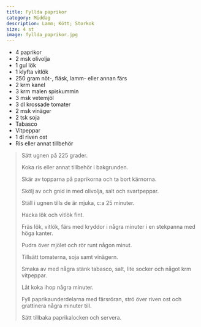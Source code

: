 ```yaml
---
title: Fyllda paprikor
category: Middag
description: Lamm; Kött; Storkok
size: 4 st
image: fyllda_paprikor.jpg
---
```


- 4 paprikor
- 2 msk olivolja
- 1 gul lök
- 1 klyfta vitlök
- 250 gram nöt-, fläsk, lamm- eller annan färs
- 2 krm kanel
- 3 krm malen spiskummin
- 3 msk vetemjöl
- 3 dl krossade tomater
- 2 msk vinäger
- 2 tsk soja
- Tabasco
- Vitpeppar
- 1 dl riven ost
- Ris eller annat tillbehör

> Sätt ugnen på 225 grader.
> 
> Koka ris eller annat tillbehör i bakgrunden.
> 
> Skär av topparna på paprikorna och ta bort kärnorna.
> 
> Skölj av och gnid in med olivolja, salt och svartpeppar.
> 
> Ställ i ugnen tills de är mjuka, c:a 25 minuter.
> 
> Hacka lök och vitlök fint.
> 
> Fräs lök, vitlök, färs med kryddor i några minuter i en stekpanna med höga kanter.
> 
> Pudra över mjölet och rör runt någon minut.
> 
> Tillsätt tomaterna, soja samt vinägern.
> 
> Smaka av med några stänk tabasco, salt, lite socker och något krm vitpeppar.
> 
> Låt koka ihop några minuter.
> 
> Fyll paprikaunderdelarna med färsröran, strö över riven ost och grattinera några minuter till. 
> 
> Sätt tillbaka paprikalocken och servera.
